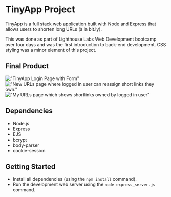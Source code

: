 # TinyApp Project

TinyApp is a full stack web application built with Node and Express that allows users to shorten long URLs (à la bit.ly).

This was done as part of Lighthouse Labs Web Development bootcamp over four days and was the first introduction to back-end development. CSS styling was a minor element of this project. 

## Final Product



!["TinyApp Login Page with Form"](https://github.com/laurtann/tinyapp/blob/feature/user-registration/docs/login-page.png?raw=true)
!["New URLs page where logged in user can reassign short links they own."](https://github.com/laurtann/tinyapp/blob/feature/user-registration/docs/reassign-short-url.png?raw=true)
!["My URLs page which shows shortlinks owned by logged in user"](https://github.com/laurtann/tinyapp/blob/feature/user-registration/docs/urls-page.png?raw=true)

## Dependencies

- Node.js
- Express
- EJS
- bcrypt
- body-parser
- cookie-session

## Getting Started

- Install all dependencies (using the `npm install` command).
- Run the development web server using the `node express_server.js` command.